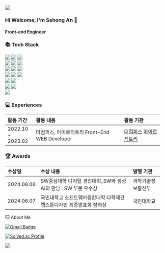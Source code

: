 <img src="https://capsule-render.vercel.app/api?type=waving&color=BDBDC8&height=150&section=header" />

### Hi Welcome, I'm Sehong An 👋

#### Front-end Engineer
<h3>📚 Tech Stack</h3>
 <p>
  <img src="https://img.shields.io/badge/html5-E34F26?style=for-the-badge&logo=html5&logoColor=white">
  <img src="https://img.shields.io/badge/css3-1572B6?style=for-the-badge&logo=css3&logoColor=white">
  <img src="https://img.shields.io/badge/Javascript-F7DF1E?style=for-the-badge&logo=javascript&logoColor=white">
  <br />
  <img src="https://img.shields.io/badge/react-61DAFB?style=for-the-badge&logo=react&logoColor=white">
  <img src="https://img.shields.io/badge/python-3776AB?style=for-the-badge&logo=python&logoColor=white">
  <img src="https://img.shields.io/badge/npm-CB3837?style=for-the-badge&logo=npm&logoColor=white">
  <br />
  <img src="https://img.shields.io/badge/styledcomponents-DB7093?style=for-the-badge&logo=styledcomponents&logoColor=white">
  <img src="https://img.shields.io/badge/MUI-007FFF?style=for-the-badge&logo=mui&logoColor=white">   
  <img src="https://img.shields.io/badge/axios-5A29E4?style=for-the-badge&logo=axios&logoColor=white">
  <br />
  <img src="https://img.shields.io/badge/bootstrap-7952B3?style=for-the-badge&logo=bootstrap&logoColor=white">
  <img src="https://img.shields.io/badge/node.js-5FA04E?style=for-the-badge&logo=nodedotjs&logoColor=white">
  <img src="https://img.shields.io/badge/mongodb-47A248?style=for-the-badge&logo=mongodb&logoColor=white">
  <br />
  <img src="https://img.shields.io/badge/-React%20Query-FF4154?style=for-the-badge&logo=react%20query&logoColor=white">
  <img src="https://img.shields.io/badge/vercel-%23F05033.svg?style=for-the-badge&logo=vercel&logoColor=white">
    <br />
    <img src="https://img.shields.io/badge/android-%34A853.svg?style=for-the-badge&logo=android&logoColor=white">
    <img src="https://img.shields.io/badge/androidstudio-%3DDC84.svg?style=for-the-badge&logo=androidstudio&logoColor=white">
    <br />
  <img src="https://img.shields.io/badge/jetpackcompose-%4285F4.svg?style=for-the-badge&logo=jetpackcompose&logoColor=white">
  
  
 </p>

<h3>💻 Experiences</h3>

 |활동 기간|활동 내용|활동 기관|
|:---|:---|:---|
|2022.10 ~ <br>2023.02|더컴퍼스, 마이로직트리 Front-End WEB Developer|[더컴퍼스](https://www.the-compass.kr/) [마이로직트리](https://www.mylogictree.com/)|

<h3>🏆 Awards</h3>

 |수상일|수상 내용|발행 기관|
|:---|:---|:---|
|2024.08.06|SW중심대학 디지털 경진대회_SW와 생성AI의 만남 : SW 부문 우수상|과학기술정보통신부|
|2024.06.07|국민대학교 소프트웨어융합대학 다학제간캡스톤디자인 최종발표회 장려상|국민대학교|


🐱 About Me

[![Gmail Badge](https://img.shields.io/badge/Gmail-d14836?style=flat-square&logo=Gmail&logoColor=white&link=mailto:ash49901@gmail.com)](mailto:ash49901@gmail.com)

[![Solved.ac Profile](http://mazassumnida.wtf/api/v2/generate_badge?boj=roel)](https://solved.ac/roel/)

<!--[![Top Langs](https://github-readme-stats.vercel.app/api/top-langs/?username=Roel4990)](https://github.com/anuraghazra/github-readme-stats)-->

<img src="https://capsule-render.vercel.app/api?type=waving&color=BDBDC8&height=150&section=footer" />


<!--
**Roel4990/Roel4990** is a ✨ _special_ ✨ repository because its `README.md` (this file) appears on your GitHub profile.
|2024.03 ~ <br>2024.07|ASPAC2024 Front-End WEB Developer|[ASPAC2024](https://aspac2024.org/) [ASPAC2024 Instagram](https://www.instagram.com/p/C9J3qsSPsd-/)|
|2021.11 ~ <br>2024.03|주식회사 콘티고 Software Engineer|[주식회사 콘티고](https://contigo.im/)|
Here are some ideas to get you started:
|2021.11 ~ <br>2024.03|주식회사 콘티고 Software Engineer|[주식회사 콘티고](https://contigo.im/)|
- 🔭 I’m currently working on ...
- 🌱 I’m currently learning ...
- 👯 I’m looking to collaborate on ...
- 🤔 I’m looking for help with ...
- 💬 Ask me about ...
- 📫 How to reach me: ...
- 😄 Pronouns: ...
- ⚡ Fun fact: ...
-->
